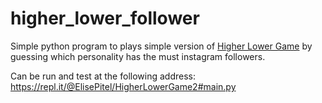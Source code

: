 # higher_lower_follower

Simple python program to plays simple version of [Higher Lower Game](http://www.higherlowergame.com "Higher Lower Game") by guessing which personality has the must instagram followers. 

Can be run and test at the following address: https://repl.it/@ElisePitel/HigherLowerGame2#main.py
